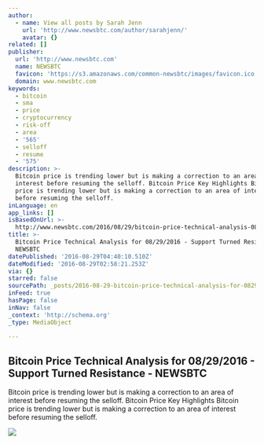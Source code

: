 ```yaml
---
author:
  - name: View all posts by Sarah Jenn
    url: 'http://www.newsbtc.com/author/sarahjenn/'
    avatar: {}
related: []
publisher:
  url: 'http://www.newsbtc.com'
  name: NEWSBTC
  favicon: 'https://s3.amazonaws.com/common-newsbtc/images/favicon.ico'
  domain: www.newsbtc.com
keywords:
  - bitcoin
  - sma
  - price
  - cryptocurrency
  - risk-off
  - area
  - '565'
  - selloff
  - resume
  - '575'
description: >-
  Bitcoin price is trending lower but is making a correction to an area of
  interest before resuming the selloff. Bitcoin Price Key Highlights Bitcoin
  price is trending lower but is making a correction to an area of interest
  before resuming the selloff.
inLanguage: en
app_links: []
isBasedOnUrl: >-
  http://www.newsbtc.com/2016/08/29/bitcoin-price-technical-analysis-08292016-support-turned-resistance/
title: >-
  Bitcoin Price Technical Analysis for 08/29/2016 - Support Turned Resistance -
  NEWSBTC
datePublished: '2016-08-29T04:40:10.510Z'
dateModified: '2016-08-29T02:58:21.253Z'
via: {}
starred: false
sourcePath: _posts/2016-08-29-bitcoin-price-technical-analysis-for-08292016-support-tu.md
inFeed: true
hasPage: false
inNav: false
_context: 'http://schema.org'
_type: MediaObject

---
```

<article style=""><h1>Bitcoin Price Technical Analysis for 08/29/2016 - Support Turned Resistance - NEWSBTC</h1><p>Bitcoin price is trending lower but is making a correction to an area of interest before resuming the selloff. Bitcoin Price Key Highlights Bitcoin price is trending lower but is making a correction to an area of interest before resuming the selloff.</p><img src="http://s3.amazonaws.com/main-newsbtc-images/2016/08/29021117/160829_bitcoin.png" /></article>